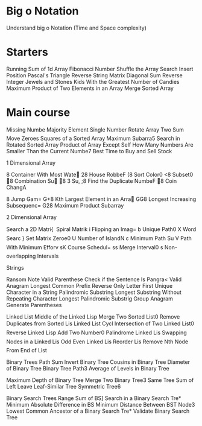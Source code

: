 # Big o Notation
Understand big o Notation (Time and Space complexity)

# Starters

Running Sum of 1d Array
Fibonacci Number
Shuffle the Array
Search Insert Position
Pascal's Triangle
Reverse String
Matrix Diagonal Sum
Reverse Integer
Jewels and Stones
Kids With the Greatest Number of Candies
Maximum Product of Two Elements in an Array
Merge Sorted Array

# Main course
Missing Numbe
Majority Element
Single Number
Rotate Array
Two Sum
Move Zeroes
Squares of a Sorted Array
Maximum Subarra5
Search in Rotated Sorted Array
Product of Array Except Self
How Many Numbers Are Smaller Than the Current Numbe7
Best Time to Buy and Sell Stock

1 Dimensional Array

8 Container With Most Wate
28 House RobbeF
(8 Sort Color0
<8 Subset0
8 Combination Su
8 3 Su,
;8 Find the Duplicate NumbeF
8 Coin ChangA

8 Jump Gam=
G+8 Kth Largest Element in an Arra
GG8 Longest Increasing Subsequenc=
G28 Maximum Product Subarray

2 Dimensional Array

Search a 2D Matri{
 Spiral Matrik
i Flipping an Imag=
b Unique Path0
X Word Searc
} Set Matrix Zeroe0
U Number of IslandN
c Minimum Path Su
V Path With Minimum Efforv
sK Course Schedul=
ss Merge Interval0
s Non-overlapping Intervals

Strings

Ransom Note
Valid Parenthese
Check if the Sentence Is Pangra<
Valid Anagram
Longest Common Prefix
Reverse Only Letter
First Unique Character in a String
Palindromic Substring
Longest Substring Without Repeating Character
Longest Palindromic Substrig
Group Anagram
Generate Parentheses

Linked List
Middle of the Linked Lisp
Merge Two Sorted List0
Remove Duplicates from Sorted Lis
Linked List Cycl
Intersection of Two Linked List0
Reverse Linked Lisp
Add Two Number0
Palindrome Linked Lis
Swapping Nodes in a Linked Lis
Odd Even Linked Lis
Reorder Lis
Remove Nth Node From End of List


Binary Trees
Path Sum
Invert Binary Tree
Cousins in Binary Tree
Diameter of Binary Tree
Binary Tree Path3
Average of Levels in Binary Tree

Maximum Depth of Binary Tree
Merge Two Binary Tree3
Same Tree
Sum of Left Leave
Leaf-Similar Tree
Symmetric Tree6


Binary Search Trees
Range Sum of BS]
Search in a Binary Search Tre*
Minimum Absolute Difference in BS
Minimum Distance Between BST Node3
Lowest Common Ancestor of a Binary Search Tre*
Validate Binary Search Tree
